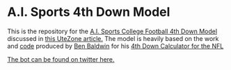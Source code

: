 # A.I. Sports 4th Down Model

This is the repository for the [A.I. Sports College Football 4th Down Model](https://kazink.shinyapps.io/cfb_fourth_down/) discussed in [this UteZone article.]() The model is heavily based on the work and [code](https://github.com/guga31bb/fourth_calculator) produced by [Ben Baldwin](https://twitter.com/benbbaldwin) for his [4th Down Calculator for the NFL](https://rbsdm.com/stats/fourth_calculator/)

[The bot can be found on twitter here.](https://twitter.com/aisports_4th)


